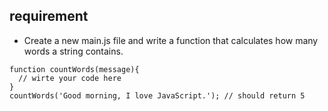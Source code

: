## requirement 
    
- Create a new main.js file and write a function that calculates how many words a string contains.

```
function countWords(message){
  // wirte your code here
}
countWords('Good morning, I love JavaScript.'); // should return 5
```
